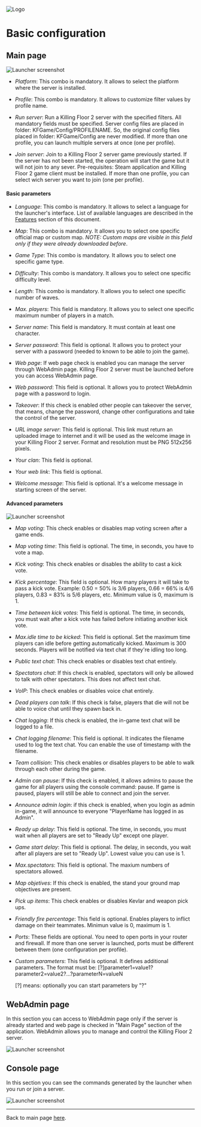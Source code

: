![Logo](images/kf2banner.png)

# Basic configuration

## Main page
![Launcher screenshot](images/screenshot00.png)

* _Platform_: This combo is mandatory. It allows to select the platform where the server is installed.
 
* _Profile_: This combo is mandatory. It allows to customize filter values by profile name.

* _Run server_: Run a Killing Floor 2 server with the specified filters. All mandatory fields must be specified. Server config files are placed in folder: KFGame/Config/PROFILENAME. So, the original config files placed in folder: KFGame/Config are never modified.
If more than one profile, you can launch multiple servers at once (one per profile).

* _Join server_: Join to a Killing Floor 2 server game previously started. If the server has not been started, the operation will start the game but it will not join to any sever. Pre-requisites: Steam application and Killing Floor 2 game client must be installed.
If more than one profile, you can select wich server you want to join (one per profile).

#### Basic parameters

* _Language_: This combo is mandatory. It allows to select a language for the launcher's interface. List of available languages are described in the [Features](#features) section of this document. 

* _Map_: This combo is mandatory. It allows you to select one specific official map or custom map. *NOTE: Custom maps are visible in this field only if they were already downloaded before*.

* _Game Type_: This combo is mandatory. It allows you to select one specific game type.

* _Difficulty_: This combo is mandatory. It allows you to select one specific difficulty level.

* _Length_: This combo is mandatory. It allows you to select one specific number of waves.

* _Max. players_: This field is mandatory. It allows you to select one specific maximum number of players in a match.

* _Server name_: This field is mandatory. It must contain at least one character.

* _Server password_: This field is optional. It allows you to protect your server with a password (needed to known to be able to join the game).

* _Web page_: If web page check is enabled you can manage the server through WebAdmin page. Killing Floor 2 server must be launched before you can access WebAdmin page.

* _Web password_: This field is optional. It allows you to protect WebAdmin page with a password to login.

* _Takeover_: If this check is enabled other people can takeover the server, that means, change the password, change other configurations and take the control of the server.

* _URL image server_: This field is optional. This link must return an uploaded image to internet and it will be used as the welcome image in your Killing Floor 2 server. Format and resolution must be PNG 512x256 pixels.

* _Your clan_: This field is optional.

* _Your web link_: This field is optional.

* _Welcome message_: This field is optional. It's a welcome message in starting screen of the server.

#### Advanced parameters

![Launcher screenshot](images/screenshot01.png)

* _Map voting_: This check enables or disables map voting screen after a game ends.

* _Map voting time_: This field is optional. The time, in seconds, you have to vote a map.

* _Kick voting_: This check enables or disables the ability to cast a kick vote.

* _Kick percentage_: This field is optional. How many players it will take to pass a kick vote. Example: 0.50 = 50% is 3/6 players, 0.66 = 66% is 4/6 players, 0.83 = 83% is 5/6 players, etc. Minimum value is 0, maximum is 1.

* _Time between kick votes_: This field is optional. The time, in seconds, you must wait after a kick vote has failed before initiating another kick vote.

* _Max.idle time to be kicked_: This field is optional. Set the maximum time players can idle before getting automatically kicked. Maximum is 300 seconds. Players will be notified via text chat if they're idling too long.

* _Public text chat_: This check enables or disables text chat entirely.

* _Spectators chat_: If this check is enabled, spectators will only be allowed to talk with other spectators. This does not affect text chat.

* _VoIP_: This check enables or disables voice chat entirely.

* _Dead players can talk_: If this check is false, players that die will not be able to voice chat until they spawn back in.

* _Chat logging_: If this check is enabled, the in-game text chat will be logged to a file.

* _Chat logging filename_: This field is optional. It indicates the filename used to log the text chat. You can enable the use of timestamp with the filename. 

* _Team collision_: This check enables or disables players to be able to walk through each other during the game.

* _Admin can pause_: If this check is enabled, it allows admins to pause the game for all players using the console command: pause. If game is paused, players will still be able to connect and join the server.

* _Announce admin login_: if this check is enabled, when you login as admin in-game, it will announce to everyone "PlayerName has logged in as Admin".

* _Ready up delay_: This field is optional. The time, in seconds, you must wait when all players are set to "Ready Up" except one player.    

* _Game start delay_: This field is optional. The delay, in seconds, you wait after all players are set to "Ready Up". Lowest value you can use is 1.

* _Max.spectators_: This field is optional. The maxium numbers of spectators allowed.

* _Map objetives_: If this check is enabled, the stand your ground map objectives are present.

* _Pick up items_: This check enables or disables Kevlar and weapon pick ups.

* _Friendly fire percentage_: This field is optional. Enables players to inflict damage on their teammates. Minimun value is 0, maximum is 1.

* _Ports_: These fields are optional. You need to open ports in your router and firewall. If more than one server is launched, ports must be different between them (one configuration per profile).

* _Custom parameters_: This field is optional. It defines additional parameters. The format must be: [?]parameter1=value1?parameter2=value2?...?parameterN=valueN

  [?] means: optionally you can start parameters by "?"
  
## WebAdmin page
In this section you can access to WebAdmin page only if the server is already started and web page is checked in "Main Page" section of the application.
WebAdmin allows you to manage and control the Killing Floor 2 server.

![Launcher screenshot](images/screenshot02.png)

## Console page
In this section you can see the commands generated by the launcher when you run or join a server.

![Launcher screenshot](images/screenshot11.png)

---
Back to main page [here](../README.md).